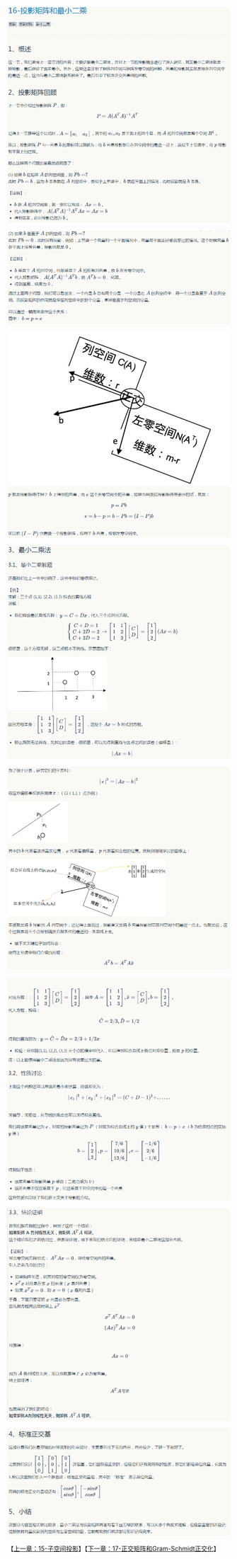 
![](../images/16/LA_16_1.png)

![](../images/16/LA_16_2.png)

![](../images/16/LA_16_3.png)

![](../images/16/LA_16_4.png)

![](../images/16/LA_16_5.png)

![](../images/16/LA_16_6.png)

![](../images/16/LA_16_7.png)

![](../images/16/LA_16_8.png)

【[上一章：15-子空间投影](../15-子空间投影/15-子空间投影.md)】【[下一章：17-正交矩阵和Gram-Schmidt正交化](../17-正交矩阵和Gram-Schmidt正交化/17-正交矩阵和Gram-Schmidt正交化.md)】
